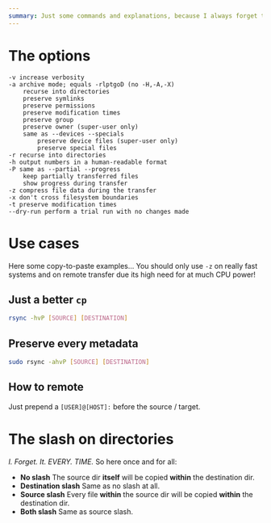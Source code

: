 ```yaml
---
summary: Just some commands and explanations, because I always forget them...
---
```


# The options #
```
-v increase verbosity
-a archive mode; equals -rlptgoD (no -H,-A,-X)
    recurse into directories
    preserve symlinks
    preserve permissions
    preserve modification times
    preserve group
    preserve owner (super-user only)
    same as --devices --specials
        preserve device files (super-user only)
        preserve special files
-r recurse into directories
-h output numbers in a human-readable format
-P same as --partial --progress
    keep partially transferred files
    show progress during transfer
-z compress file data during the transfer
-x don't cross filesystem boundaries
-t preserve modification times
--dry-run perform a trial run with no changes made
```

# Use cases #
Here some copy-to-paste examples...
You should only use `-z` on really fast systems and on remote transfer due its high need for at much CPU power!

## Just a better `cp` ##
```bash
rsync -hvP [SOURCE] [DESTINATION]
```

## Preserve every metadata ##
```bash
sudo rsync -ahvP [SOURCE] [DESTINATION]
```

## How to remote ##
Just prepend a `[USER]@[HOST]:` before the source / target.

# The slash on directories #
_I. Forget. It. EVERY. TIME._ So here once and for all:

* **No slash** The source dir **itself** will be copied **within** the destination dir.
* **Destination slash** Same as no slash at all.
* **Source slash** Every file **within** the source dir will be copied **within** the destination dir.
* **Both slash** Same as source slash.
